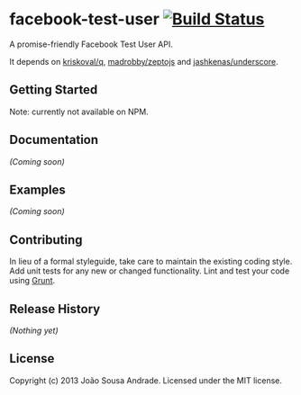 # facebook-test-user [![Build Status](https://secure.travis-ci.org/joaosa/facebook-test-user.png?branch=master)](http://travis-ci.org/joaosa/facebook-test-user)

A promise-friendly Facebook Test User API.

It depends on [kriskoval/q](https://github.com/kriskowal/q), [madrobby/zeptojs](https://github.com/madrobby/zepto) and [jashkenas/underscore](https://github.com/jashkenas/underscore).

## Getting Started
Note: currently not available on NPM.
<!--- Install the module with: `npm install facebook-test-user` -->

## Documentation
_(Coming soon)_

## Examples
_(Coming soon)_

## Contributing
In lieu of a formal styleguide, take care to maintain the existing coding style. Add unit tests for any new or changed functionality. Lint and test your code using [Grunt](http://gruntjs.com/).

## Release History
_(Nothing yet)_

## License
Copyright (c) 2013 João Sousa Andrade. Licensed under the MIT license.
